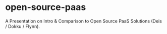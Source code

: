 # open-source-paas
A Presentation on Intro &amp; Comparison to Open Source PaaS Solutions (Deis / Dokku / Flynn).

